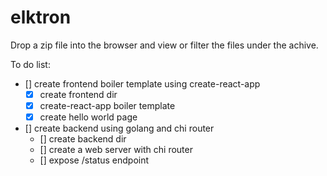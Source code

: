 # elktron
Drop a zip file into the browser and view or filter the files under the achive.

To do list:
- [] create frontend boiler template using create-react-app
    - [X] create frontend dir
    - [X] create-react-app boiler template
    - [X] create hello world page
- [] create backend using golang and chi router
    - [] create backend dir
    - [] create a web server with chi router
    - [] expose /status endpoint